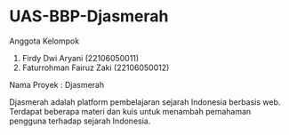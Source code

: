 # UAS-BBP-Djasmerah

Anggota Kelompok
1. Firdy Dwi Aryani (22106050011) 
2. Faturrohman Fairuz Zaki (22106050012)

Nama Proyek  : Djasmerah

Djasmerah adalah platform pembelajaran sejarah Indonesia berbasis web. Terdapat beberapa materi dan kuis untuk menambah pemahaman pengguna terhadap sejarah Indonesia.
